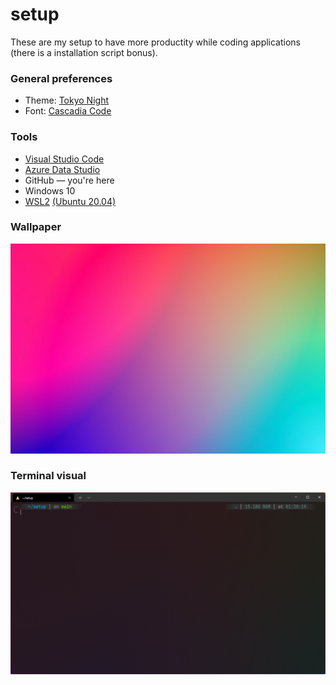 # setup
These are my setup to have more productity while coding applications (there is a installation script bonus).

### General preferences
- Theme: [Tokyo Night](https://marketplace.visualstudio.com/items?itemName=enkia.tokyo-night)
- Font: [Cascadia Code](https://github.com/microsoft/cascadia-code)

### Tools
- [Visual Studio Code](https://code.visualstudio.com/)
- [Azure Data Studio](https://docs.microsoft.com/en-us/sql/azure-data-studio/download-azure-data-studio?view=sql-server-ver15)
- GitHub — you're here
- Windows 10
- [WSL2](https://docs.microsoft.com/en-us/windows/wsl/install) [(Ubuntu 20.04)](https://www.microsoft.com/store/productId/9NBLGGH4MSV6)

### Wallpaper
<a href="https://github.com/gdcmarinho/setup/raw/main/.github/images/gradient.jpg">
    <img src="./.github/images/gradient.jpg" alt="Gradient wallpaper">
</a>

### Terminal visual
<img src="./.github/images/terminal.png">
